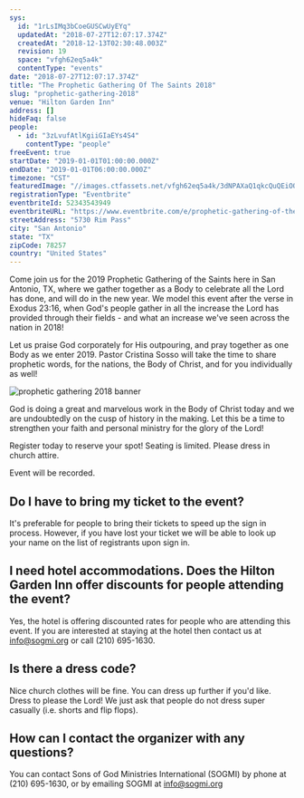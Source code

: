 ```yaml
---
sys:
  id: "1rLsIMq3bCoeGUSCwUyEYq"
  updatedAt: "2018-07-27T12:07:17.374Z"
  createdAt: "2018-12-13T02:30:48.003Z"
  revision: 19
  space: "vfgh62eq5a4k"
  contentType: "events"
date: "2018-07-27T12:07:17.374Z"
title: "The Prophetic Gathering Of The Saints 2018"
slug: "prophetic-gathering-2018"
venue: "Hilton Garden Inn"
address: []
hideFaq: false
people:
  - id: "3zLvufAtlKgiiGIaEYs4S4"
    contentType: "people"
freeEvent: true
startDate: "2019-01-01T01:00:00.000Z"
endDate: "2019-01-01T06:00:00.000Z"
timezone: "CST"
featuredImage: "//images.ctfassets.net/vfgh62eq5a4k/3dNPAXaQ1qkcQuQEiOQs4S/7688f01fa99d7d62dd2dffa6fcb13928/ray-hennessy-299620-unsplash__1_.jpg"
registrationType: "Eventbrite"
eventbriteId: 52343543949
eventbriteURL: "https://www.eventbrite.com/e/prophetic-gathering-of-the-saints-2019-new-years-celebration-tickets-52343543949"
streetAddress: "5730 Rim Pass"
city: "San Antonio"
state: "TX"
zipCode: 78257
country: "United States"
---
```


Come join us for the 2019 Prophetic Gathering of the Saints here in San Antonio, TX, where we gather together as a Body to celebrate all the Lord has done, and will do in the new year. We model this event after the verse in Exodus 23:16, when God's people gather in all the increase the Lord has provided through their fields - and what an increase we've seen across the nation in 2018!

Let us praise God corporately for His outpouring, and pray together as one Body as we enter 2019. Pastor Cristina Sosso will take the time to share prophetic words, for the nations, the Body of Christ, and for you individually as well!

![prophetic gathering 2018 banner](//images.ctfassets.net/vfgh62eq5a4k/5ozObh8JgsMmiqoAAYMSmi/8d945dbcf2964c1f6741981b0cd1e237/prophetic_gathering_2018_banner.jpg?w=900&q=70)

God is doing a great and marvelous work in the Body of Christ today and we are undoubtedly on the cusp of history in the making. Let this be a time to strengthen your faith and personal ministry for the glory of the Lord!

Register today to reserve your spot! Seating is limited. Please dress in church attire.

Event will be recorded.

<faq>

## Do I have to bring my ticket to the event?

It's preferable for people to bring their tickets to speed up the sign in process. However, if you have lost your ticket we will be able to look up your name on the list of registrants upon sign in.

## I need hotel accommodations. Does the Hilton Garden Inn offer discounts for people attending the event?

Yes, the hotel is offering discounted rates for people who are attending this event. If you are interested at staying at the hotel then contact us at info@sogmi.org or call (210) 695-1630.

## Is there a dress code?

Nice church clothes will be fine. You can dress up further if you'd like. Dress to please the Lord! We just ask that people do not dress super casually (i.e. shorts and flip flops).

## How can I contact the organizer with any questions?

You can contact Sons of God Ministries International (SOGMI) by phone at (210) 695-1630, or by emailing SOGMI at info@sogmi.org